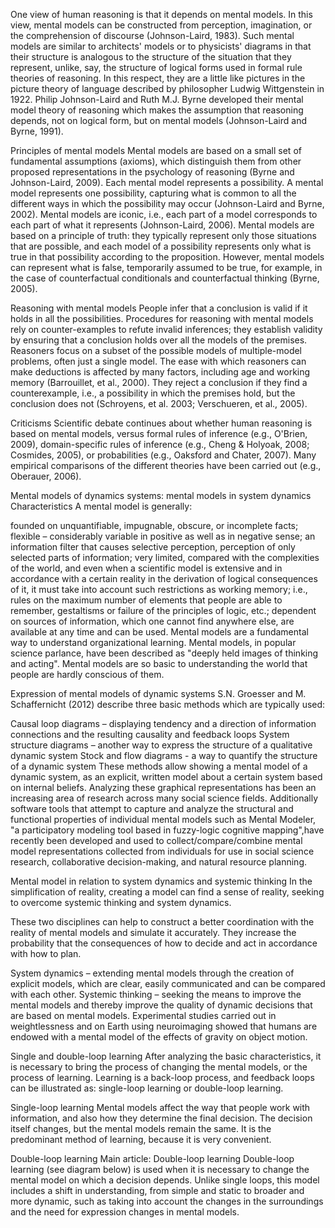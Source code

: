 One view of human reasoning is that it depends on mental models. In this view, mental models can be constructed from perception, imagination, or the comprehension of discourse (Johnson-Laird, 1983). Such mental models are similar to architects' models or to physicists' diagrams in that their structure is analogous to the structure of the situation that they represent, unlike, say, the structure of logical forms used in formal rule theories of reasoning. In this respect, they are a little like pictures in the picture theory of language described by philosopher Ludwig Wittgenstein in 1922. Philip Johnson-Laird and Ruth M.J. Byrne developed their mental model theory of reasoning which makes the assumption that reasoning depends, not on logical form, but on mental models (Johnson-Laird and Byrne, 1991).

Principles of mental models
Mental models are based on a small set of fundamental assumptions (axioms), which distinguish them from other proposed representations in the psychology of reasoning (Byrne and Johnson-Laird, 2009). Each mental model represents a possibility. A mental model represents one possibility, capturing what is common to all the different ways in which the possibility may occur (Johnson-Laird and Byrne, 2002). Mental models are iconic, i.e., each part of a model corresponds to each part of what it represents (Johnson-Laird, 2006). Mental models are based on a principle of truth: they typically represent only those situations that are possible, and each model of a possibility represents only what is true in that possibility according to the proposition. However, mental models can represent what is false, temporarily assumed to be true, for example, in the case of counterfactual conditionals and counterfactual thinking (Byrne, 2005).

Reasoning with mental models
People infer that a conclusion is valid if it holds in all the possibilities. Procedures for reasoning with mental models rely on counter-examples to refute invalid inferences; they establish validity by ensuring that a conclusion holds over all the models of the premises. Reasoners focus on a subset of the possible models of multiple-model problems, often just a single model. The ease with which reasoners can make deductions is affected by many factors, including age and working memory (Barrouillet, et al., 2000). They reject a conclusion if they find a counterexample, i.e., a possibility in which the premises hold, but the conclusion does not (Schroyens, et al. 2003; Verschueren, et al., 2005).

Criticisms
Scientific debate continues about whether human reasoning is based on mental models, versus formal rules of inference (e.g., O'Brien, 2009), domain-specific rules of inference (e.g., Cheng & Holyoak, 2008; Cosmides, 2005), or probabilities (e.g., Oaksford and Chater, 2007). Many empirical comparisons of the different theories have been carried out (e.g., Oberauer, 2006).

Mental models of dynamics systems: mental models in system dynamics
Characteristics
A mental model is generally:

founded on unquantifiable, impugnable, obscure, or incomplete facts;
flexible – considerably variable in positive as well as in negative sense;
an information filter that causes selective perception, perception of only selected parts of information;
very limited, compared with the complexities of the world, and even when a scientific model is extensive and in accordance with a certain reality in the derivation of logical consequences of it, it must take into account such restrictions as working memory; i.e., rules on the maximum number of elements that people are able to remember, gestaltisms or failure of the principles of logic, etc.;
dependent on sources of information, which one cannot find anywhere else, are available at any time and can be used.
Mental models are a fundamental way to understand organizational learning. Mental models, in popular science parlance, have been described as "deeply held images of thinking and acting". Mental models are so basic to understanding the world that people are hardly conscious of them.

Expression of mental models of dynamic systems
S.N. Groesser and M. Schaffernicht (2012) describe three basic methods which are typically used:

Causal loop diagrams – displaying tendency and a direction of information connections and the resulting causality and feedback loops
System structure diagrams – another way to express the structure of a qualitative dynamic system
Stock and flow diagrams - a way to quantify the structure of a dynamic system
These methods allow showing a mental model of a dynamic system, as an explicit, written model about a certain system based on internal beliefs. Analyzing these graphical representations has been an increasing area of research across many social science fields. Additionally software tools that attempt to capture and analyze the structural and functional properties of individual mental models such as Mental Modeler, "a participatory modeling tool based in fuzzy-logic cognitive mapping",have recently been developed and used to collect/compare/combine mental model representations collected from individuals for use in social science research, collaborative decision-making, and natural resource planning.

Mental model in relation to system dynamics and systemic thinking
In the simplification of reality, creating a model can find a sense of reality, seeking to overcome systemic thinking and system dynamics.

These two disciplines can help to construct a better coordination with the reality of mental models and simulate it accurately. They increase the probability that the consequences of how to decide and act in accordance with how to plan.

System dynamics – extending mental models through the creation of explicit models, which are clear, easily communicated and can be compared with each other.
Systemic thinking – seeking the means to improve the mental models and thereby improve the quality of dynamic decisions that are based on mental models.
Experimental studies carried out in weightlessness and on Earth using neuroimaging showed that humans are endowed with a mental model of the effects of gravity on object motion.

Single and double-loop learning
After analyzing the basic characteristics, it is necessary to bring the process of changing the mental models, or the process of learning. Learning is a back-loop process, and feedback loops can be illustrated as: single-loop learning or double-loop learning.

Single-loop learning
Mental models affect the way that people work with information, and also how they determine the final decision. The decision itself changes, but the mental models remain the same. It is the predominant method of learning, because it is very convenient.

Double-loop learning
Main article: Double-loop learning
Double-loop learning (see diagram below) is used when it is necessary to change the mental model on which a decision depends. Unlike single loops, this model includes a shift in understanding, from simple and static to broader and more dynamic, such as taking into account the changes in the surroundings and the need for expression changes in mental models.

